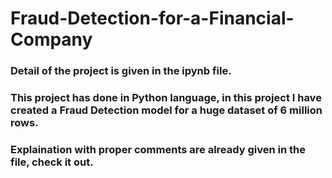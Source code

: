 # Fraud-Detection-for-a-Financial-Company

### Detail of the project is given in the ipynb file.
### This project has done in Python language, in this project I have created a Fraud Detection model for a huge dataset of 6 million rows.
### Explaination with proper comments are already given in the file, check it out.
